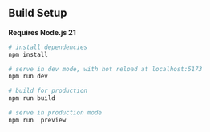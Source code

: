 ## Build Setup

**Requires Node.js 21**

```bash
# install dependencies
npm install

# serve in dev mode, with hot reload at localhost:5173
npm run dev

# build for production
npm run build

# serve in production mode
npm run  preview
```
